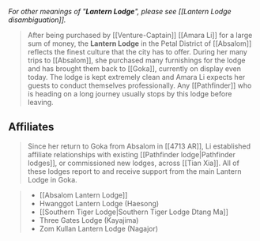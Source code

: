 *For other meanings of "**Lantern Lodge**", please see [[Lantern Lodge disambiguation]].*
> After being purchased by [[Venture-Captain]] [[Amara Li]] for a large sum of money, the **Lantern Lodge** in the Petal District of [[Absalom]] reflects the finest culture that the city has to offer. During her many trips to [[Absalom]], she purchased many furnishings for the lodge and has brought them back to [[Goka]], currently on display even today. The lodge is kept extremely clean and Amara Li expects her guests to conduct themselves professionally. Any [[Pathfinder]] who is heading on a long journey usually stops by this lodge before leaving.


## Affiliates

> Since her return to Goka from Absalom in [[4713 AR]], Li established affiliate relationships with existing [[Pathfinder lodge|Pathfinder lodges]], or commissioned new lodges, across [[Tian Xia]]. All of these lodges report to and receive support from the main Lantern Lodge in Goka.

> - [[Absalom Lantern Lodge]]
> - Hwanggot Lantern Lodge (Haesong)
> - [[Southern Tiger Lodge|Southern Tiger Lodge Dtang Ma]]
> - Three Gates Lodge (Kayajima)
> - Zom Kullan Lantern Lodge (Nagajor)







